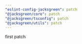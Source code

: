 ```yaml
---
"eslint-config-jacksgreen": patch
"@jacksgreen/core": patch
"@jacksgreen/tsconfig": patch
"@jacksgreen/utils": patch
---
```


first patch
